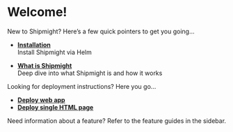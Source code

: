 # Welcome!

New to Shipmight? Here’s a few quick pointers to get you going…

- [**Installation**](Installation.md)  
  Install Shipmight via Helm

- [**What is Shipmight**](What-is-Shipmight.md)  
  Deep dive into what Shipmight is and how it works

Looking for deployment instructions? Here you go…

- [**Deploy web app**](Deploy-web-app.md)
- [**Deploy single HTML page**](Deploy-single-HTML-page.md)

Need information about a feature? Refer to the feature guides in the sidebar.
